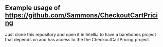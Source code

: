 ## Example usage of https://github.com/Sammons/CheckoutCartPricing

Just clone this repository and open it in IntelliJ to have a barebones project that depends on and has access to the the CheckoutCartPricing project.